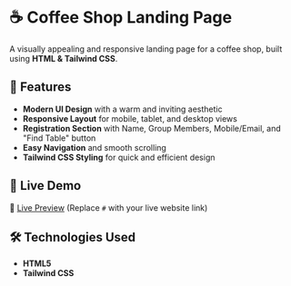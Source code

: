 # ☕ Coffee Shop Landing Page

A visually appealing and responsive landing page for a coffee shop, built using **HTML & Tailwind CSS**.

## 🌟 Features

- **Modern UI Design** with a warm and inviting aesthetic  
- **Responsive Layout** for mobile, tablet, and desktop views  
- **Registration Section** with Name, Group Members, Mobile/Email, and "Find Table" button  
- **Easy Navigation** and smooth scrolling  
- **Tailwind CSS Styling** for quick and efficient design  

## 🚀 Live Demo

🔗 [Live Preview](https://srushti-mokashi.github.io/Landing-Page/) (Replace `#` with your live website link)

## 🛠️ Technologies Used

- **HTML5**
- **Tailwind CSS**






